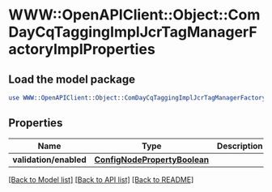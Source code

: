 # WWW::OpenAPIClient::Object::ComDayCqTaggingImplJcrTagManagerFactoryImplProperties

## Load the model package
```perl
use WWW::OpenAPIClient::Object::ComDayCqTaggingImplJcrTagManagerFactoryImplProperties;
```

## Properties
Name | Type | Description | Notes
------------ | ------------- | ------------- | -------------
**validation/enabled** | [**ConfigNodePropertyBoolean**](ConfigNodePropertyBoolean.md) |  | [optional] 

[[Back to Model list]](../README.md#documentation-for-models) [[Back to API list]](../README.md#documentation-for-api-endpoints) [[Back to README]](../README.md)


